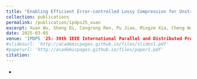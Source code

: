 ```yaml
---
title: "Enabling Efficient Error-controlled Lossy Compression for Unstructured Scientific Data"
collection: publications
permalink: /publication/ipdps25_xuan
excerpt: Xuan Wu, Sheng Di, Congrong Ren, Pu Jiao, Mingze Xia, Cheng Wang, Hanqi Guo, Xin Liang, and Franck Cappello
date: 2025-03-05
venue: 'IPDPS '25: 39th IEEE International Parallel and Distributed Processing Symposium'
#slidesurl: 'http://academicpages.github.io/files/slides1.pdf'
#paperurl: 'http://academicpages.github.io/files/paper1.pdf'
citation: 
---
```

-
